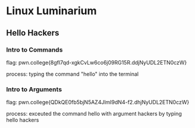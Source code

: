 # Linux Luminarium

## Hello Hackers


### Intro to Commands
flag: pwn.college{8gfl7qd-xgkCvLw6co6j09RG15R.ddjNyUDL2ETN0czW}

process: typing the command "hello" into the terminal


### Intro to Arguments
flag: pwn.college{QDkQE0fb5bjN5AZ4JlmI9dN4-f2.dhjNyUDL2ETN0czW}

process: exceuted the command hello with argument hackers by typing hello hackers
